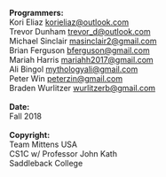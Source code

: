 **Programmers:**  
Kori Eliaz          <korieliaz@outlook.com>  
Trevor Dunham       <trevor_d@outlook.com>  
Michael Sinclair    <masinclair2@gmail.com>  
Brian Ferguson      <bferguson@gmail.com>  
Mariah Harris       <mariahh2017@gmail.com>  
Ali Bingol          <mythologyali@gmail.com>  
Peter Win           <peterzin@gmail.com>  
Braden Wurlitzer    <wurlitzerb@gmail.com>  
<br />
**Date:**  
Fall 2018  
<br />
**Copyright:**  
Team Mittens USA  
CS1C w/ Professor John Kath  
Saddleback College  